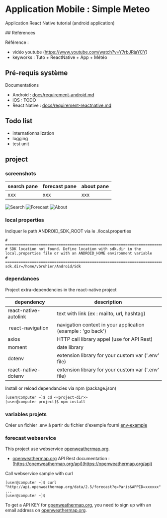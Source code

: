 Application Mobile : Simple Meteo
========================================

Application React Native tutorial (android application)

## Références

Référence :
* vidéo youtube (https://www.youtube.com/watch?v=Y7rbJRjaYCY)
* keyworks : Tuto + ReactNative + App + Météo

## Pré-requis système

Documentations
* Android : [docs/requirement-android.md](docs/requirement-android.md)
* iOS : TODO
* React Native : [docs/requirement-reactnative.md](docs/requirement-reactnative.md)

## Todo list

* internationnalization
* logging
* test unit

## project

### screenshots

| search pane            | forecast pane        | about pane              |
| ---------------------- | -------------------- | ----------------------- |
| xxx                    | xxx                  | xxx                     |

![Search](screenshots/pane-search.png)
![Forecast](screenshots/pane-forecast.png)
![About](screenshots/pane-about.png)

### local properties

Indiquer le path ANDROID_SDK_ROOT via le ./local.properties
~~~text
# ====================================================================================================================================
# SDK location not found. Define location with sdk.dir in the local.properties file or with an ANDROID_HOME environment variable
# ====================================================================================================================================
sdk.dir=/home/vbruhier/Android/Sdk
~~~

### dependances

Project extra-dependencies in the react-native project

| dependency                | description                                                      |
|-------------------------- |----------------------------------------------------------------- |
| react-native-autolink     | text with link (ex : mailto, url, hashtag)                       |
| react-navigation          | navigation context in your application (example : 'go back')     |
| axios                     | HTTP call library appel (use for API Rest)                       |
| moment                    | date library                                                     |
| dotenv                    | extension library for your custom var ('.env' file)              |
| react-native-dotenv       | extension library for your custom var ('.env' file)              |

Install or reload dependancies via npm (package.json)
~~~shell
[user@computer ~]$ cd <<project-dir>>
[user@computer project]$ npm install
~~~


### variables projets

Créer un fichier .env à partir du fichier d'exemple fourni [env-example](env-example)

### forecast webservice

This project use webservice [openweathermap.org](https://openweathermap.org).

* [openweathermap.org](https://openweathermap.org) API Rest documentation : [https://openweathermap.org/api](https://openweathermap.org/api)

Call webservice sample with curl
~~~
[user@computer ~]$ curl "http://api.openweathermap.org/data/2.5/forecast?q=Paris&APPID=xxxxxx"
...
[user@computer ~]$ 
~~~

To get a API KEY for [openweathermap.org](https://openweathermap.org), you need to sign up with an email address on [openweathermap.org](https://openweathermap.org).

